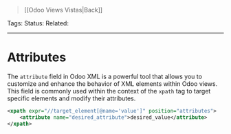 > [[Odoo Views Vistas|Back]]

Tags: 
Status: 
Related: 

___

# Attributes

The `attribute` field in Odoo XML is a powerful tool that allows you to customize and enhance the behavior of XML elements within Odoo views. This field is commonly used within the context of the `xpath` tag to target specific elements and modify their attributes.

```xml
<xpath expr="//target_element[@name='value']" position="attributes">
	<attribute name="desired_attribute">desired_value</attribute>
</xpath>
```